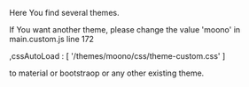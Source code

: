 Here You find several themes. 

If You want another theme, please change the value 'moono' in main.custom.js line 172

,cssAutoLoad : [ '/themes/moono/css/theme-custom.css' ]

to material or bootstraop or any other existing theme.